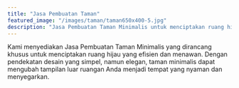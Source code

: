 ```yaml
---
title: "Jasa Pembuatan Taman"
featured_image: "/images/taman/taman650x400-5.jpg"
description: "Jasa Pembuatan Taman Minimalis untuk menciptakan ruang hijau yang estetis dan fungsional di rumah atau kantor Anda."
---
```


Kami menyediakan Jasa Pembuatan Taman Minimalis yang dirancang khusus untuk menciptakan ruang hijau yang efisien dan menawan. Dengan pendekatan desain yang simpel, namun elegan, taman minimalis dapat mengubah tampilan luar ruangan Anda menjadi tempat yang nyaman dan menyegarkan.